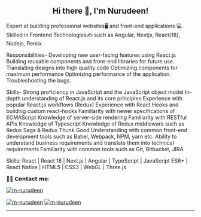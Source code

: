 <h2 align="center">Hi there 👋, I'm Nurudeen!</h2>

Expert at building professional websites🖥 and front-end applications 💻. Skilled in Frontend Technologies✍️ such as Angular, Nextjs, React(18), Nodejs, Remix

Responsibilities-
Developing new user-facing features using React.js
Building reusable components and front-end libraries for future use.
Translating designs into high quality code
Optimizing components for maximum performance
Optimizing performance of the application.
Troubleshooting the bugs.
 
Skills-
Strong proficiency in JavaScript and the JavaScript object model
In-depth understanding of React.js and its core principles
Experience with popular React.js workflows (Redux)
Experience with React Hooks and building custom react-hooks
Familiarity with newer specifications of ECMAScript
Knowledge of server-side rendering 
Familiarity with RESTful APIs
Knowledge of Typescript
Knowledge of Redux middleware such as Redux Saga & Redux Thunk
Good Understanding with common front-end development tools such as Babel, Webpack, NPM, yarn etc.
Ability to understand business requirements and translate them into technical requirements
Familiarity with common tools such as Git, Bitbucket, JIRA

Skills: React | React 18 | Next.js | Angular | TypeScript | JavaScript ES6+ | React Native | HTML5 | CSS3 | WebGL | Three.js


🙋‍♂️ 𝗖𝗼𝗻𝘁𝗮𝗰𝘁 𝗺𝗲:

<a href="https://www.linkedin.com/in/nurudeen-yekeen-2a9a88154" rel="nofollow"><img align="center" src="https://img.shields.io/badge/LinkedIn-0077B5?style=for-the-badge&logo=linkedin&logoColor=white" alt="m-nurudeen" data-canonical-src="https://img.shields.io/badge/LinkedIn-0077B5?style=for-the-badge&amp;logo=linkedin&amp;logoColor=white" style="max-width: 100%;"></a>

<a href="https://github.com/nurudeen38" rel="nofollow"><img align="center" src="https://img.shields.io/badge/GitHub-100000?style=for-the-badge&logo=github&logoColor=white" alt="m-nurudeen" data-canonical-src="https://img.shields.io/badge/LinkedIn-0077B5?style=for-the-badge&amp;logo=linkedin&amp;logoColor=white" style="max-width: 100%;"></a>
<a href="https://www.nurudeen.dev" rel="nofollow"><img align="center" src="https://img.shields.io/badge/Portfolio-255E63?style=for-the-badge&logo=About.me&logoColor=white" alt="m-nurudeen" data-canonical-src="https://img.shields.io/badge/LinkedIn-0077B5?style=for-the-badge&amp;logo=linkedin&amp;logoColor=white" style="max-width: 100%;"></a>
<br/> 

--------


